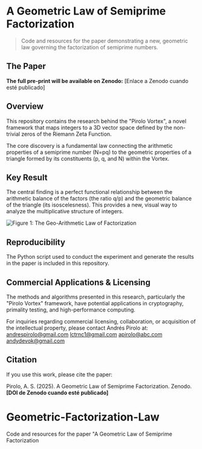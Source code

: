 # A Geometric Law of Semiprime Factorization

> Code and resources for the paper demonstrating a new, geometric law governing the factorization of semiprime numbers.

## The Paper

**The full pre-print will be available on Zenodo:** [Enlace a Zenodo cuando esté publicado]

## Overview

This repository contains the research behind the "Pirolo Vortex", a novel framework that maps integers to a 3D vector space defined by the non-trivial zeros of the Riemann Zeta Function.

The core discovery is a fundamental law connecting the arithmetic properties of a semiprime number (N=pq) to the geometric properties of a triangle formed by its constituents (p, q, and N) within the Vortex.

## Key Result

The central finding is a perfect functional relationship between the arithmetic balance of the factors (the ratio q/p) and the geometric balance of the triangle (its isoscelesness). This provides a new, visual way to analyze the multiplicative structure of integers.

![Figure 1: The Geo-Arithmetic Law of Factorization](Figure_1_Factorization_Law_EN_v2.png)

## Reproducibility

The Python script used to conduct the experiment and generate the results in the paper is included in this repository.

## Commercial Applications & Licensing

The methods and algorithms presented in this research, particularly the "Pirolo Vortex" framework, have potential applications in cryptography, primality testing, and high-performance computing.

For inquiries regarding commercial licensing, collaboration, or acquisition of the intellectual property, please contact Andrés Pirolo at: andrespirolo@gmail.com lctrnc1@gmail.com apirolo@abc.com andydevok@gmail.com

## Citation

If you use this work, please cite the paper:

Pirolo, A. S. (2025). A Geometric Law of Semiprime Factorization. Zenodo. **[DOI de Zenodo cuando esté publicado]**
# Geometric-Factorization-Law
Code and resources for the paper "A Geometric Law of Semiprime Factorization
